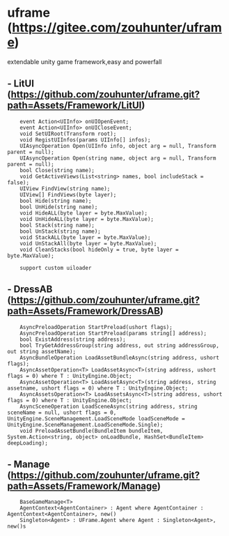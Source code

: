# uframe (https://gitee.com/zouhunter/uframe)
extendable unity game framework,easy and powerfall


## - LitUI (https://github.com/zouhunter/uframe.git?path=Assets/Framework/LitUI)
        event Action<UIInfo> onUIOpenEvent;
        event Action<UIInfo> onUICloseEvent;
        void SetUIRoot(Transform root);
        void RegistUIInfos(params UIInfo[] infos);
        UIAsyncOperation Open(UIInfo info, object arg = null, Transform parent = null);
        UIAsyncOperation Open(string name, object arg = null, Transform parent = null);
        bool Close(string name);
        void GetActiveViews(List<string> names, bool includeStack = false);
        UIView FindView(string name);
        UIView[] FindViews(byte layer);
        bool Hide(string name);
        bool UnHide(string name);
        void HideALL(byte layer = byte.MaxValue);
        void UnHideALL(byte layer = byte.MaxValue);
        bool Stack(string name);
        bool UnStack(string name);
        void StackALL(byte layer = byte.MaxValue);
        void UnStackAll(byte layer = byte.MaxValue);
        void CleanStacks(bool hideOnly = true, byte layer = byte.MaxValue);
        
        support custom uiloader

## - DressAB (https://github.com/zouhunter/uframe.git?path=Assets/Framework/DressAB)
        AsyncPreloadOperation StartPreload(ushort flags);
        AsyncPreloadOperation StartPreload(params string[] address);
        bool ExistAddress(string address);
        bool TryGetAddressGroup(string address, out string addressGroup, out string assetName);
        AsyncBundleOperation LoadAssetBundleAsync(string address, ushort flags);
        AsyncAssetOperation<T> LoadAssetAsync<T>(string address, ushort flags = 0) where T : UnityEngine.Object;
        AsyncAssetOperation<T> LoadAssetAsync<T>(string address, string assetname, ushort flags = 0) where T : UnityEngine.Object;
        AsyncAssetsOperation<T> LoadAssetsAsync<T>(string address, ushort flags = 0) where T : UnityEngine.Object;
        AsyncSceneOperation LoadSceneAsync(string address, string sceneName = null, ushort flags = 0, UnityEngine.SceneManagement.LoadSceneMode loadSceneMode = UnityEngine.SceneManagement.LoadSceneMode.Single);
        void PreloadAssetBundle(BundleItem bundleItem, System.Action<string, object> onLoadBundle, HashSet<BundleItem> deepLoading);

## - Manage (https://github.com/zouhunter/uframe.git?path=Assets/Framework/Manage)
        BaseGameManage<T>
        AgentContext<AgentContainer> : Agent where AgentContainer : AgentContext<AgentContainer>, new()
        Singleton<Agent> : UFrame.Agent where Agent : Singleton<Agent>, new()s
